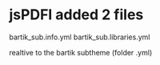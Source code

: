# jsPDFI added 2 files
bartik_sub.info.yml
bartik_sub.libraries.yml

realtive to the bartik subtheme (folder .yml)
